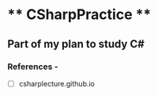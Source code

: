 # ** CSharpPractice **
## Part of my plan to study C#
### References - 
- [ ] csharplecture.github.io
